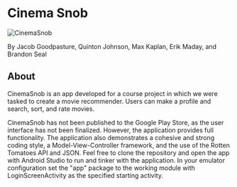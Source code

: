 Cinema Snob
===================
![CinemaSnob](http://i.imgur.com/0CmvvI3.png)

By Jacob Goodpasture, Quinton Johnson, Max Kaplan, Erik Maday, and Brandon Seal

About
-----------------------------
CinemaSnob is an app developed for a course project in which we were tasked to create a movie recommender. Users can make a profile and search, sort, and rate movies.

CinemaSnob has not been published to the Google Play Store, as the user interface has not been finalized. However, the application provides full functionality. The application also demonstrates a cohesive and strong coding style, a Model-View-Controller framework, and the use of the Rotten Tomatoes API and JSON. Feel free to clone the repository and open the app with Android Studio to run and tinker with the application. In your emulator configuration set the "app" package to the working module with LoginScreenActivity as the specified starting activity.
